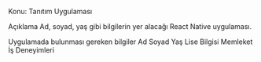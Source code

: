 Konu: Tanıtım Uygulaması

Açıklama
Ad, soyad, yaş gibi bilgilerin yer alacağı React Native uygulaması.

Uygulamada bulunması gereken bilgiler
Ad
Soyad
Yaş
Lise Bilgisi
Memleket
İş Deneyimleri
